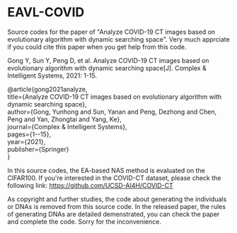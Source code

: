 # EAVL-COVID

Source codes for the paper of "Analyze COVID-19 CT images based on evolutionary algorithm with dynamic searching space". Very much apprciate if you could cite this paper when you get help from this code.

Gong Y, Sun Y, Peng D, et al. Analyze COVID-19 CT images based on evolutionary algorithm with dynamic searching space[J]. Complex & Intelligent Systems, 2021: 1-15.

@article{gong2021analyze,  
  title={Analyze COVID-19 CT images based on evolutionary algorithm with dynamic searching space},  
  author={Gong, Yunhong and Sun, Yanan and Peng, Dezhong and Chen, Peng and Yan, Zhongtai and Yang, Ke},  
  journal={Complex \& Intelligent Systems},  
  pages={1--15},  
  year={2021},  
  publisher={Springer}  
}

In this source codes, the EA-based NAS method is evaluated on the CIFAR100. If you're interested in the COVID-CT dataset, please check the following link: https://github.com/UCSD-AI4H/COVID-CT

As copyright and further studies, the code about generating the individuals or DNAs is removed from this source code. In the released paper, the rules of generating DNAs are detailed demenstrated, you can check the paper and complete the code. Sorry for the inconvenience.
